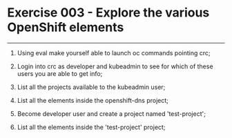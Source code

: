 # Exercise 003 - Explore the various OpenShift elements

---

1. Using eval make yourself able to launch oc commands pointing crc;

2. Login into crc as developer and kubeadmin to see for which of these users
   you are able to get info;

3. List all the projects available to the kubeadmin user;

4. List all the elements inside the openshift-dns project;

5. Become developer user and create a project named 'test-project';

6. List all the elements inside the 'test-project' project;
